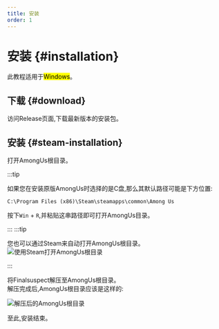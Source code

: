 ```yaml
---
title: 安装
order: 1
---
```

# 安装 {#installation}

此教程适用于<mark>Windows</mark>。

## 下载 {#download}

访问Release页面,下载最新版本的安装包。

<Links
  :items="[
    {
      name: '在GitHub上获取发行版',
      link: 'https://github.com/XtremeWave/TheOtherRolesEdited/releases',
      icon: 'codicon:github-inverted',
      alt: 'Github'
    }
  ]"
/>

## 安装 {#steam-installation}

打开AmongUs根目录。

:::tip

如果您在安装原版AmongUs时选择的是C盘,那么其默认路径可能是下方位置:

``` [文件资源管理器]
C:\Program Files (x86)\Steam\steamapps\common\Among Us
```
按下`Win` + `R`,并粘贴这串路径即可打开AmongUs目录。

:::
:::tip

您也可以通过Steam来自动打开AmongUs根目录。
![使用Steam打开AmongUs根目录](https://api.xtreme.net.cn/Docs/FinalSuspect/Guide/OpenAmongUsWithSteam.png)

:::

将Finalsuspect解压至AmongUs根目录。\
解压完成后,AmongUs根目录应该是这样的:

![解压后的AmongUs根目录](https://api.xtreme.net.cn/Docs/TheOtherRolesEdited/Guide/UnzipFiles.png)

至此,安装结束。